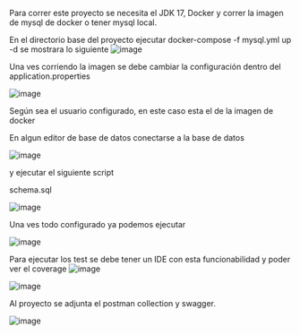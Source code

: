 Para correr este proyecto se necesita el JDK 17, Docker y correr la imagen de mysql de docker o tener mysql local.

En el directorio base del proyecto ejecutar
docker-compose -f mysql.yml up -d
se mostrara lo siguiente
![image](https://github.com/user-attachments/assets/05b2b13e-9209-4d69-9db8-9005cd6c20b3)


Una ves corriendo la imagen se debe cambiar la configuración dentro del application.properties


![image](https://github.com/user-attachments/assets/f7b4d78e-1dac-44e6-8ad3-21fc1972008a)

Según sea el usuario configurado, en este caso esta el de la imagen de docker


En algun editor de base de datos conectarse a la base de datos 

![image](https://github.com/user-attachments/assets/9f619bc2-155b-4e83-8535-dff73093359a)

y ejecutar el siguiente script

schema.sql

![image](https://github.com/user-attachments/assets/b134e9af-80d8-4cba-8832-0d26dd78d170)

Una ves todo configurado ya podemos ejecutar

![image](https://github.com/user-attachments/assets/55fec79d-e36b-4d12-8562-8386b476db86)


Para ejecutar los test se debe tener un IDE con esta funcionabilidad y poder ver el coverage
![image](https://github.com/user-attachments/assets/041d80a2-fa4b-4124-844e-7f5060f2694a)

![image](https://github.com/user-attachments/assets/a6edc45b-c9bc-4a9e-a86b-74574c5d2022)


Al proyecto se adjunta el postman collection y swagger.

![image](https://github.com/user-attachments/assets/a6ef215e-8f3e-4898-93b8-3b457b65a649)



